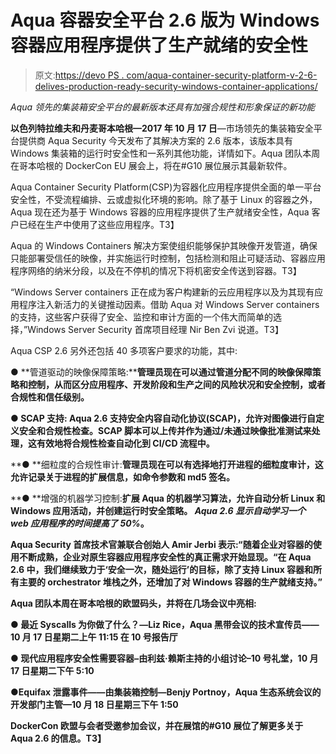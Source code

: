 # Aqua 容器安全平台 2.6 版为 Windows 容器应用程序提供了生产就绪的安全性

> 原文:[https://devo PS . com/aqua-container-security-platform-v-2-6-delives-production-ready-security-windows-container-applications/](https://devops.com/aqua-container-security-platform-v-2-6-delivers-production-ready-security-windows-container-applications/)

*Aqua 领先的集装箱安全平台的最新版本还具有加强合规性和形象保证的新功能*

**以色列特拉维夫和丹麦哥本哈根—2017 年 10 月 17 日**—市场领先的集装箱安全平台提供商 Aqua Security 今天发布了其解决方案的 2.6 版本，该版本具有 Windows 集装箱的运行时安全性和一系列其他功能，详情如下。Aqua 团队本周在哥本哈根的 DockerCon EU 展会上，将在#G10 展位展示其最新软件。

 Aqua Container Security Platform(CSP)为容器化应用程序提供全面的单一平台安全性，不受流程编排、云或虚拟化环境的影响。除了基于 Linux 的容器之外，Aqua 现在还为基于 Windows 容器的应用程序提供了生产就绪安全性，Aqua 客户已经在生产中使用了这些应用程序。T3】

Aqua 的 Windows Containers 解决方案使组织能够保护其映像开发管道，确保只能部署受信任的映像，并实施运行时控制，包括检测和阻止可疑活动、容器应用程序网络的纳米分段，以及在不停机的情况下将机密安全传送到容器。T3】

“Windows Server containers 正在成为客户构建新的云应用程序以及为其现有应用程序注入新活力的关键推动因素。借助 Aqua 对 Windows Server containers 的支持，这些客户获得了安全、监控和审计方面的一个伟大而简单的选择，”Windows Server Security 首席项目经理 Nir Ben Zvi 说道。T3】

Aqua CSP 2.6 另外还包括 40 多项客户要求的功能，其中:

● **管道驱动的映像保障策略:****管理员现在可以通过管道分配不同的映像保障策略和控制，从而区分应用程序、开发阶段和生产之间的风险状况和安全控制，或者合规性和信任级别。**

**● **SCAP 支持:** Aqua 2.6 支持安全内容自动化协议(SCAP)，允许对图像进行自定义安全和合规性检查。SCAP 脚本可以上传并作为通过/未通过映像批准测试来处理，这有效地将合规性检查自动化到 CI/CD 流程中。**

**● **细粒度的合规性审计:**管理员现在可以有选择地打开进程的细粒度审计，这允许记录关于进程的扩展信息，如命令参数和 md5 签名。**

**● **增强的机器学习控制:**扩展 Aqua 的机器学习算法，允许自动分析 Linux 和 Windows 应用活动，并创建运行时安全策略。 ***Aqua 2.6 显示自动学习一个 web 应用程序的时间提高了 50%*。****

**Aqua Security 首席技术官兼联合创始人 Amir Jerbi 表示:“随着企业对容器的使用不断成熟，企业对原生容器应用程序安全性的真正需求开始显现。“在 Aqua 2.6 中，我们继续致力于‘安全一次，随处运行’的目标，除了支持 Linux 容器和所有主要的 orchestrator 堆栈之外，还增加了对 Windows 容器的生产就绪支持。”**

**Aqua 团队本周在哥本哈根的欧盟码头，并将在几场会议中亮相:**

**● **最近 Syscalls 为你做了什么？**—Liz Rice，Aqua 黑带会议的技术宣传员——10 月 17 日星期二上午 11:15 在 10 号报告厅**

**● **现代应用程序安全性需要容器**–由利兹·赖斯主持的小组讨论–10 号礼堂，10 月 17 日星期二下午 5:10**

**●**Equifax 泄露事件——由集装箱控制**—Benjy Portnoy，Aqua 生态系统会议的开发部门主管—10 月 18 日星期三下午 1:50**

**DockerCon 欧盟与会者受邀参加会议，并在展馆的#G10 展位了解更多关于 Aqua 2.6 的信息。T3】**